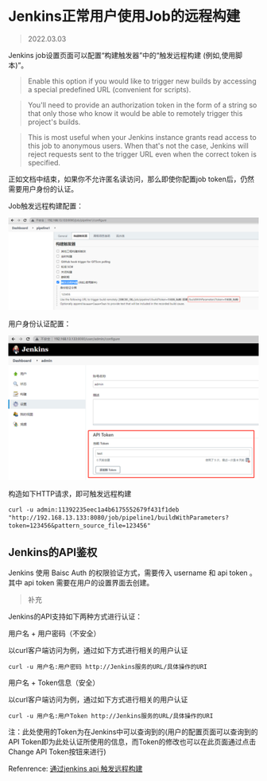 # Jenkins正常用户使用Job的远程构建

> 2022.03.03

Jenkins job设置页面可以配置“构建触发器”中的“触发远程构建 (例如,使用脚本)”。

> Enable this option if you would like to trigger new builds by accessing a special predefined URL (convenient for scripts).

> You'll need to provide an authorization token in the form of a string so that only those who know it would be able to remotely trigger this project's builds.

> This is most useful when your Jenkins instance grants read access to this job to anonymous users. When that's not the case, Jenkins will reject requests sent to the trigger URL even when the correct token is specified.

正如文档中结束，如果你不允许匿名读访问，那么即使你配置job token后，仍然需要用户身份的认证。

Job触发远程构建配置：

<img src="jenkins_remote_imgs/jenkins_job_key.png" alt="" />

用户身份认证配置：

<img src="jenkins_remote_imgs/jenkins_api_key.png" alt="" />


构造如下HTTP请求，即可触发远程构建

```
curl -u admin:11392235eec1a4b6175552679f431f1deb "http://192.168.13.133:8080/job/pipeline1/buildWithParameters?token=123456&pattern_source_file=123456"
```

## Jenkins的API鉴权

Jenkins 使用 Baisc Auth 的权限验证方式，需要传入 username 和 api token 。其中 api token 需要在用户的设置界面去创建。

> 补充

Jenkins的API支持如下两种方式进行认证：

用户名 + 用户密码（不安全）

以curl客户端访问为例，通过如下方式进行相关的用户认证

```
curl -u 用户名:用户密码 http://Jenkins服务的URL/具体操作的URI
```

用户名 + Token信息（安全）

以curl客户端访问为例，通过如下方式进行相关的用户认证

```
curl -u 用户名:用户Token http://Jenkins服务的URL/具体操作的URI
```

注：此处使用的Token为在Jenkins中可以查询到的(用户的配置页面可以查询到的API Token即为此处认证所使用的信息，而Token的修改也可以在此页面通过点击Change API Token按钮来进行)

Refenrence: [通过jenkins api 触发远程构建](https://www.cnblogs.com/tianleblog/p/11792977.html)